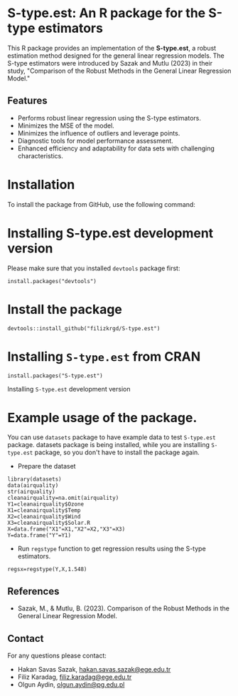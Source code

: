 # S-type.est: An R package for the S-type estimators
This R package provides an implementation of the **S-type.est**, a robust estimation method designed for the general linear regression models. The S-type estimators were introduced by Sazak and Mutlu (2023) in their study, "Comparison of the Robust Methods in the General Linear Regression Model."

## Features
- Performs robust linear regression using the S-type estimators.
- Minimizes the MSE of the model.
- Minimizes the influence of outliers and leverage points.
- Diagnostic tools for model performance assessment.
- Enhanced efficiency and adaptability for data sets with challenging characteristics.

# Installation
To install the package from GitHub, use the following command:

# Installing S-type.est development version
Please make sure that you installed `devtools` package first:
```
install.packages("devtools")
```

# Install the package
```
devtools::install_github("filizkrgd/S-type.est")
```
# Installing `S-type.est` from CRAN
```
install.packages("S-type.est")
```
Installing `S-type.est` development version

# Example usage of the package.
You can use `datasets` package to have example data to test `S-type.est` package. 
datasets package is being installed, while you are installing `S-type.est` package, so you don't have to install the package again.

- Prepare the dataset
```
library(datasets)
data(airquality)
str(airquality)
cleanairquality=na.omit(airquality)
Y1=cleanairquality$Ozone
X1=cleanairquality$Temp
X2=cleanairquality$Wind
X3=cleanairquality$Solar.R
X=data.frame("X1"=X1,"X2"=X2,"X3"=X3)
Y=data.frame("Y"=Y1)
```
- Run `regstype`  function to get regression results using the S-type estimators.

```
regsx=regstype(Y,X,1.548)
```

## References
- Sazak, M., & Mutlu, B. (2023). Comparison of the Robust Methods in the General Linear Regression Model.

## Contact
For any questions please contact:

- Hakan Savas Sazak, hakan.savas.sazak@ege.edu.tr
- Filiz Karadag, filiz.karadag@ege.edu.tr
- Olgun Aydin, olgun.aydin@pg.edu.pl

